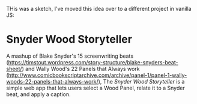 THis was a sketch, I've moved this idea over to a different project in vanilla JS: []()

Snyder Wood Storyteller
=======================

A mashup of Blake Snyder's 15 screenwriting beats (https://timstout.wordpress.com/story-structure/blake-snyders-beat-sheet/) and Wally Wood's 22 Panels that Always work (http://www.comicbookscriptarchive.com/archive/panel-1/panel-1-wally-woods-22-panels-that-always-work/), The *Snyder Wood Storyteller* is a simple web app that lets users select a Wood Panel, relate it to a Snyder beat, and apply a caption.
